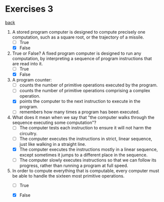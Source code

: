 # Exercises 3
[back](../)

1. A stored program computer is designed to compute precisely one computation, such as a square root, or the trajectory of a missile.
	- [ ] True
	- [x] False

2. True or False? A fixed program computer is designed to run any computation, by interpreting a sequence of program instructions that are read into it.
	- [ ] True
	- [x] False

3. A program counter:
	- [ ] counts the number of primitive operations executed by the program.
	- [ ] counts the number of primitive operations comprising a complex operation.
	- [x] points the computer to the next instruction to execute in the program.
	- [ ] remembers how many times a program has been executed.

4. What does it mean when we say that "the computer walks through the sequence executing some computation"?
	- [ ] The computer tests each instruction to ensure it will not harm the circuitry.
	- [ ] The computer executes the instructions in strict, linear sequence, just like walking in a straight line.
	- [x] The computer executes the instructions mostly in a linear sequence, except sometimes it jumps to a different place in the sequence.
	- [ ] The computer slowly executes instructions so that we can follow its progress, rather than running a program at full speed.

5. In order to compute everything that is computable, every computer must be able to handle the sixteen most primitive operations.
	- [ ] True
	- [x] False

